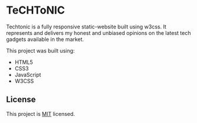 # TeCHToNIC

Techtonic is a fully responsive static-website built using w3css. It represents and delivers my honest and unbiased opinions on the latest tech gadgets available in the market.

This project was built using:

- HTML5
- CSS3
- JavaScript
- W3CSS

## License

This project is [MIT](https://choosealicense.com/licenses/mit/) licensed.
